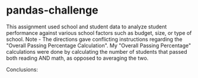 # pandas-challenge
This assignment used school and student data to analyze student performance against various school factors such as budget, size, or type of school.
Note - The directions gave conflicting instructions regarding the "Overall Passing Percentage Calculation".
My "Overall Passing Percentage" calculations were done by calculating the number of students that passed both reading AND math, as opposed to averaging the two. 


Conclusions:

